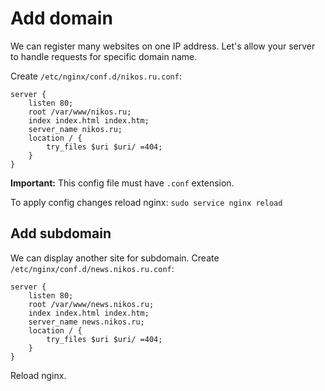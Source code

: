 # Add domain

We can register many websites on one IP address. Let's allow your server to handle requests for specific domain name.

Create `/etc/nginx/conf.d/nikos.ru.conf`:

```
server {
    listen 80;
    root /var/www/nikos.ru;
    index index.html index.htm;
    server_name nikos.ru;
    location / {
        try_files $uri $uri/ =404;
    }
}
```
**Important:** This config file must have `.conf` extension.

To apply config changes reload nginx: `sudo service nginx reload`

## Add subdomain

We can display another site for subdomain. Create `/etc/nginx/conf.d/news.nikos.ru.conf`:

```
server {
    listen 80;
    root /var/www/news.nikos.ru;
    index index.html index.htm;
    server_name news.nikos.ru;
    location / {
        try_files $uri $uri/ =404;
    }
}
```

Reload nginx.
